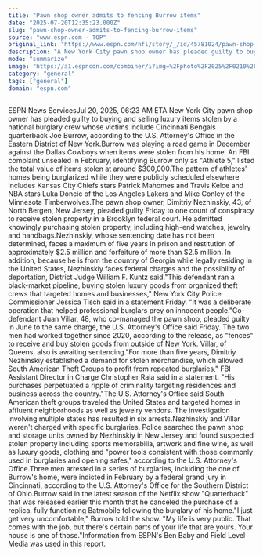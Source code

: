 ```yaml
---
title: "Pawn shop owner admits to fencing Burrow items"
date: "2025-07-20T12:35:23.000Z"
slug: "pawn-shop-owner-admits-to-fencing-burrow-items"
source: "www.espn.com - TOP"
original_link: "https://www.espn.com/nfl/story/_/id/45781024/pawn-shop-owner-admits-fencing-joe-burrow-stolen-property"
description: "A New York City pawn shop owner has pleaded guilty to buying and selling luxury items stolen by a national burglary crew whose victims included Cincinnati Bengals quarterback Joe Burrow, according to the U.S. Attorney's Office in the Eastern District."
mode: "summarize"
image: "https://a1.espncdn.com/combiner/i?img=%2Fphoto%2F2025%2F0210%2Fr1450090_1296x729_16%2D9.jpg"
category: "general"
tags: ["general"]
domain: "espn.com"
---
```

ESPN News ServicesJul 20, 2025, 06:23 AM ETA New York City pawn shop owner has pleaded guilty to buying and selling luxury items stolen by a national burglary crew whose victims include Cincinnati Bengals quarterback Joe Burrow, according to the U.S. Attorney's Office in the Eastern District of New York.Burrow was playing a road game in December against the Dallas Cowboys when items were stolen from his home. An FBI complaint unsealed in February, identifying Burrow only as "Athlete 5," listed the total value of items stolen at around $300,000.The pattern of athletes' homes being burglarized while they were publicly scheduled elsewhere includes Kansas City Chiefs stars Patrick Mahomes and Travis Kelce and NBA stars Luka Doncic of the Los Angeles Lakers and Mike Conley of the Minnesota Timberwolves.The pawn shop owner, Dimitriy Nezhinskiy, 43, of North Bergen, New Jersey, pleaded guilty Friday to one count of conspiracy to receive stolen property in a Brooklyn federal court. He admitted knowingly purchasing stolen property, including high-end watches, jewelry and handbags.Nezhinskiy, whose sentencing date has not been determined, faces a maximum of five years in prison and restitution of approximately $2.5 million and forfeiture of more than $2.5 million. In addition, because he is from the country of Georgia while legally residing in the United States, Nezhinskiy faces federal charges and the possibility of deportation, District Judge William F. Kuntz said."This defendant ran a black-market pipeline, buying stolen luxury goods from organized theft crews that targeted homes and businesses," New York City Police Commissioner Jessica Tisch said in a statement Friday. "It was a deliberate operation that helped professional burglars prey on innocent people."Co-defendant Juan Villar, 48, who co-managed the pawn shop, pleaded guilty in June to the same charge, the U.S. Attorney's Office said Friday. The two men had worked together since 2020, according to the release, as "fences" to receive and buy stolen goods from outside of New York. Villar, of Queens, also is awaiting sentencing."For more than five years, Dimitriy Nezhinskiy established a demand for stolen merchandise, which allowed South American Theft Groups to profit from repeated burglaries," FBI Assistant Director in Charge Christopher Raia said in a statement. "His purchases perpetuated a ripple of criminality targeting residences and business across the country."The U.S. Attorney's Office said South American theft groups traveled the United States and targeted homes in affluent neighborhoods as well as jewelry vendors. The investigation involving multiple states has resulted in six arrests.Nezhinskiy and Villar weren't charged with specific burglaries. Police searched the pawn shop and storage units owned by Nezhinskiy in New Jersey and found suspected stolen property including sports memorabilia, artwork and fine wine, as well as luxury goods, clothing and "power tools consistent with those commonly used in burglaries and opening safes," according to the U.S. Attorney's Office.Three men arrested in a series of burglaries, including the one of Burrow's home, were indicted in February by a federal grand jury in Cincinnati, according to the U.S. Attorney's Office for the Southern District of Ohio.Burrow said in the latest season of the Netflix show "Quarterback" that was released earlier this month that he canceled the purchase of a replica, fully functioning Batmobile following the burglary of his home."I just get very uncomfortable," Burrow told the show. "My life is very public. That comes with the job, but there's certain parts of your life that are yours. Your house is one of those."Information from ESPN's Ben Baby and Field Level Media was used in this report.